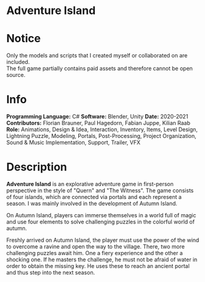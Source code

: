# Adventure Island

# Notice
Only the models and scripts that I created myself or collaborated on are included.<br />
The full game partially contains paid assets and therefore cannot be open source.


# Info
<p>
<b>Programming Language:</b> C# <b>Software:</b> Blender, Unity <b>Date:</b> 2020-2021 <br /><b>Contributors:</b> Florian Brauner, Paul Hagedorn, Fabian Juppe, Kilian Raab <br />
<b>Role:</b> Animations, Design & Idea, Interaction, Inventory, Items, Level Design, Lightning Puzzle, Modeling, Portals, Post-Processing, Project Organization, Sound & Music Implementation, Support, Trailer, VFX
</p>
					
# Description
<p>
<b>Adventure Island</b> is an explorative adventure game in first-person perspective in the style of "Quern" and "The Witness". The game consists of four islands, which are connected via portals and each represent a season. I was mainly involved in the development of Autumn Island.<br />

On Autumn Island, players can immerse themselves in a world full of magic and use four elements to solve challenging puzzles in the colorful world of autumn.<br />

Freshly arrived on Autumn Island, the player must use the power of the wind to overcome a ravine and open the way to the village. There, two more challenging puzzles await him. One a fiery experience and the other a shocking one. If he masters the challenge, he must not be afraid of water in order to obtain the missing key. He uses these to reach an ancient portal and thus step into the next season.
</p>